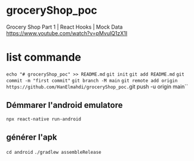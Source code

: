 # groceryShop_poc
Grocery Shop Part 1 | React Hooks | Mock Data
https://www.youtube.com/watch?v=pMvulQ1zX1I

# list commande

``echo "# groceryShop_poc" >> README.md``
``git init``
``git add README.md``
``git commit -m "first commit"``
``git branch -M main``
``git remote add origin https://github.com/HanElmahdi/groceryShop_poc.``git push -u origin main``

## Démmarer l'android emulatore

``npx react-native run-android``

## générer l'apk

``cd android``
``./gradlew assembleRelease``
